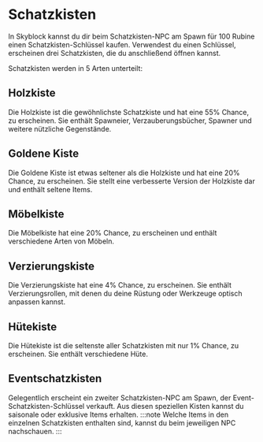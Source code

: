 # Schatzkisten
In Skyblock kannst du dir beim Schatzkisten-NPC am Spawn für 100 Rubine einen Schatzkisten-Schlüssel kaufen. Verwendest du einen Schlüssel, erscheinen drei Schatzkisten, die du anschließend öffnen kannst.

Schatzkisten werden in 5 Arten unterteilt:
## Holzkiste
Die Holzkiste ist die gewöhnlichste Schatzkiste und hat eine 55% Chance, zu erscheinen.
Sie enthält Spawneier, Verzauberungsbücher, Spawner und weitere nützliche Gegenstände.
## Goldene Kiste
Die Goldene Kiste ist etwas seltener als die Holzkiste und hat eine 20% Chance, zu erscheinen.
Sie stellt eine verbesserte Version der Holzkiste dar und enthält seltene Items.
## Möbelkiste
Die Möbelkiste hat eine 20% Chance, zu erscheinen und enthält verschiedene Arten von Möbeln.
## Verzierungskiste
Die Verzierungskiste hat eine 4% Chance, zu erscheinen.
Sie enthält Verzierungsrollen, mit denen du deine Rüstung oder Werkzeuge optisch anpassen kannst.
## Hütekiste
Die Hütekiste ist die seltenste aller Schatzkisten mit nur 1% Chance, zu erscheinen.
Sie enthält verschiedene Hüte.

## Eventschatzkisten
Gelegentlich erscheint ein zweiter Schatzkisten-NPC am Spawn, der Event-Schatzkisten-Schlüssel verkauft.
Aus diesen speziellen Kisten kannst du saisonale oder exklusive Items erhalten.
:::note
Welche Items in den einzelnen Schatzkisten enthalten sind, kannst du beim jeweiligen NPC nachschauen.
:::
